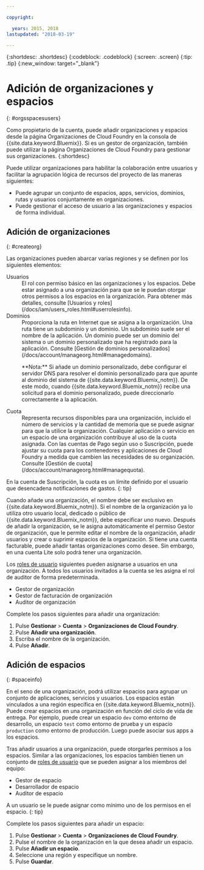 ```yaml
---

copyright:

  years: 2015, 2018
lastupdated: "2018-03-19"

---
```


{:shortdesc: .shortdesc}
{:codeblock: .codeblock}
{:screen: .screen}
{:tip: .tip}
{:new_window: target="_blank"}

# Adición de organizaciones y espacios
{: #orgsspacesusers}

Como propietario de la cuenta, puede añadir organizaciones y espacios desde la página Organizaciones de Cloud Foundry en la consola de {{site.data.keyword.Bluemix}}. Si es un gestor de organización, también puede utilizar la página Organizaciones de Cloud Foundry para gestionar sus organizaciones.
{:shortdesc}

Puede utilizar organizaciones para habilitar la colaboración entre usuarios y facilitar la agrupación lógica de recursos del proyecto de las maneras siguientes:

   * Puede agrupar un conjunto de espacios, apps, servicios, dominios, rutas y usuarios conjuntamente en organizaciones. 
   * Puede gestionar el acceso de usuario a las organizaciones y espacios de forma individual. 

## Adición de organizaciones
{: #createorg}

Las organizaciones pueden abarcar varias regiones y se definen por los siguientes elementos:

<dl>
<dt>Usuarios</dt>
<dd>El rol con permiso básico en las organizaciones y los espacios. Debe estar asignado a una organización para que se le puedan otorgar otros permisos a los espacios en la organización. Para obtener más detalles, consulte [Usuarios y roles](/docs/iam/users_roles.html#userrolesinfo).</dd>
<dt>Dominios</dt>
<dd>Proporciona la ruta en Internet que se asigna a la organización. Una ruta tiene un subdominio y un dominio. Un subdominio suele ser el nombre de la aplicación. Un dominio puede ser un dominio del sistema o un dominio personalizado que ha registrado para la aplicación. Consulte [Gestión de dominios personalizados](/docs/account/manageorg.html#managedomains).<br/>
<p>**Nota:** Si añade un dominio personalizado, debe configurar el servidor DNS para resolver el dominio personalizado para que apunte al dominio del sistema de {{site.data.keyword.Bluemix_notm}}. De este modo, cuando {{site.data.keyword.Bluemix_notm}} recibe una solicitud para el dominio personalizado, puede direccionarlo correctamente a la aplicación.</p></dd>
<dt>Cuota</dt>
<dd>Representa recursos disponibles para una organización, incluido el número de servicios y la cantidad de memoria que se puede asignar para que la utilice la organización. Cualquier aplicación o servicio en un espacio de una organización contribuye al uso de la cuota asignada. Con las cuentas de Pago según uso o Suscripción, puede ajustar su cuota para los contenedores y aplicaciones de Cloud Foundry a medida que cambien las necesidades de su organización. Consulte [Gestión de cuota](/docs/account/manageorg.html#managequota).</dd>
</dl>

En la cuenta de Suscripción, la cuota es un límite definido por el usuario que desencadena notificaciones de gastos.
{: tip}

Cuando añade una organización, el nombre debe ser exclusivo en {{site.data.keyword.Bluemix_notm}}. Si el nombre de la organización ya lo utiliza otro usuario local, dedicado o público de {{site.data.keyword.Bluemix_notm}}, debe especificar uno nuevo. Después de añadir la organización, se le asigna automáticamente el permiso Gestor de organización, que le permite editar el nombre de la organización, añadir usuarios y crear o suprimir espacios de la organización. Si tiene una cuenta facturable, puede añadir tantas organizaciones como desee. Sin embargo, en una cuenta Lite solo podrá tener una organización. 

Los [roles de usuario](/docs/iam/users_roles.html#userrolesinfo) siguientes pueden asignarse a usuarios en una organización. A todos los usuarios invitados a la cuenta se les asigna el rol de auditor de forma predeterminada.

   * Gestor de organización
   * Gestor de facturación de organización
   * Auditor de organización

Complete los pasos siguientes para añadir una organización:

1. Pulse **Gestionar** &gt; **Cuenta** &gt; **Organizaciones de Cloud Foundry**.
2. Pulse **Añadir una organización**.
3. Escriba el nombre de la organización. 
4. Pulse **Añadir**.

<!-- Add info on Manage infrastructure option under a space -->

## Adición de espacios
{: #spaceinfo}

En el seno de una organización, podrá utilizar espacios para agrupar un conjunto de aplicaciones, servicios y usuarios. Los espacios están vinculados a una región específica en {{site.data.keyword.Bluemix_notm}}. Puede crear espacios en una organización en función del ciclo de vida de entrega. Por ejemplo, puede crear un espacio `dev` como entorno de desarrollo, un espacio `test` como entorno de prueba y un espacio `production` como entorno de producción. Luego puede asociar sus apps a los espacios.

Tras añadir usuarios a una organización, puede otorgarles permisos a los espacios. Similar a las organizaciones, los espacios también tienen un conjunto de [roles de usuario](/docs/iam/users_roles.html#userrolesinfo) que se pueden asignar a los miembros del equipo:

  * Gestor de espacio
  * Desarrollador de espacio
  * Auditor de espacio

A un usuario se le puede asignar como mínimo uno de los permisos en el espacio.
{: tip}

Complete los pasos siguientes para añadir un espacio:

1. Pulse **Gestionar** &gt; **Cuenta** &gt; **Organizaciones de Cloud Foundry**.
2. Pulse el nombre de la organización en la que desea añadir un espacio.
4. Pulse **Añadir un espacio**.
5. Seleccione una región y especifique un nombre.
6. Pulse **Guardar**.
